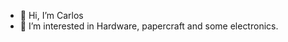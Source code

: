 - 👋 Hi, I’m Carlos
- 👀 I’m interested in Hardware, papercraft and some electronics.

<!---
carnechon/carnechon is a ✨ special ✨ repository because its `README.md` (this file) appears on your GitHub profile.
You can click the Preview link to take a look at your changes.
--->
